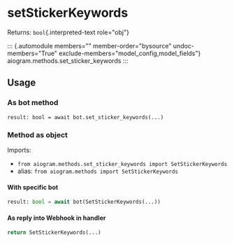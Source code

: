 # setStickerKeywords

Returns: `bool`{.interpreted-text role="obj"}

::: {.automodule members="" member-order="bysource" undoc-members="True" exclude-members="model_config,model_fields"}
aiogram.methods.set_sticker_keywords
:::

## Usage

### As bot method

``` 
result: bool = await bot.set_sticker_keywords(...)
```

### Method as object

Imports:

-   `from aiogram.methods.set_sticker_keywords import SetStickerKeywords`
-   alias: `from aiogram.methods import SetStickerKeywords`

#### With specific bot

``` python
result: bool = await bot(SetStickerKeywords(...))
```

#### As reply into Webhook in handler

``` python
return SetStickerKeywords(...)
```
